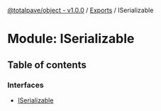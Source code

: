[@totalpave/object - v1.0.0](../README.md) / [Exports](../modules.md) / ISerializable

# Module: ISerializable

## Table of contents

### Interfaces

- [ISerializable](../interfaces/iserializable.iserializable-1.md)
